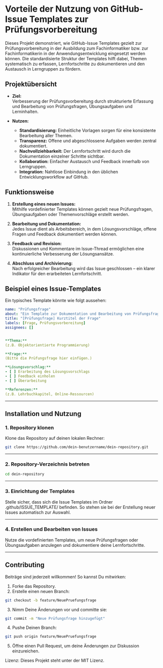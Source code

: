# Vorteile der Nutzung von GitHub-Issue Templates zur Prüfungsvorbereitung

Dieses Projekt demonstriert, wie GitHub-Issue Templates gezielt zur Prüfungsvorbereitung in der Ausbildung zum Fachinformatiker bzw. zur Fachinformatikerin in der Anwendungsentwicklung eingesetzt werden können. Die standardisierte Struktur der Templates hilft dabei, Themen systematisch zu erfassen, Lernfortschritte zu dokumentieren und den Austausch in Lerngruppen zu fördern.

## Projektübersicht

- **Ziel:**  
  Verbesserung der Prüfungsvorbereitung durch strukturierte Erfassung und Bearbeitung von Prüfungsfragen, Übungsaufgaben und Lerninhalten.

- **Nutzen:**  
  - **Standardisierung:** Einheitliche Vorlagen sorgen für eine konsistente Bearbeitung aller Themen.
  - **Transparenz:** Offene und abgeschlossene Aufgaben werden zentral dokumentiert.
  - **Nachvollziehbarkeit:** Der Lernfortschritt wird durch die Dokumentation einzelner Schritte sichtbar.
  - **Kollaboration:** Einfacher Austausch und Feedback innerhalb von Lerngruppen.
  - **Integration:** Nahtlose Einbindung in den üblichen Entwicklungsworkflow auf GitHub.

## Funktionsweise

1. **Erstellung eines neuen Issues:**  
   Mithilfe vordefinierter Templates können gezielt neue Prüfungsfragen, Übungsaufgaben oder Themenvorschläge erstellt werden.

2. **Bearbeitung und Dokumentation:**  
   Jedes Issue dient als Arbeitsbereich, in dem Lösungsvorschläge, offene Fragen und Feedback dokumentiert werden können.

3. **Feedback und Revision:**  
   Diskussionen und Kommentare im Issue-Thread ermöglichen eine kontinuierliche Verbesserung der Lösungsansätze.

4. **Abschluss und Archivierung:**  
   Nach erfolgreicher Bearbeitung wird das Issue geschlossen – ein klarer Indikator für den erarbeiteten Lernfortschritt.

## Beispiel eines Issue-Templates

Ein typisches Template könnte wie folgt aussehen:

```yaml
name: "Prüfungsfrage"
about: "Ein Template zur Dokumentation und Bearbeitung von Prüfungsfragen und Übungsaufgaben"
title: "[Prüfungsfrage] Kurztitel der Frage"
labels: [Frage, Prüfungsvorbereitung]
assignees: []


**Thema:**  
(z.B. Objektorientierte Programmierung)

**Frage:**  
(Bitte die Prüfungsfrage hier einfügen.)

**Lösungsvorschlag:**  
- [ ] Erarbeitung des Lösungsvorschlags  
- [ ] Feedback einholen  
- [ ] Überarbeitung

**Referenzen:**  
(z.B. Lehrbuchkapitel, Online-Ressourcen)
```

---

## Installation und Nutzung

### 1. Repository klonen

Klone das Repository auf deinen lokalen Rechner:

```bash
git clone https://github.com/dein-benutzername/dein-repository.git
```

---

### 2. Repository-Verzeichnis betreten

```bash
cd dein-repository
```

---

### 3. Einrichtung der Templates

Stelle sicher, dass sich die Issue Templates im Ordner .github/ISSUE_TEMPLATE/ befinden. So stehen sie bei der Erstellung neuer Issues automatisch zur Auswahl.

---

### 4. Erstellen und Bearbeiten von Issues

Nutze die vordefinierten Templates, um neue Prüfungsfragen oder Übungsaufgaben anzulegen und dokumentiere deine Lernfortschritte.

---

## Contributing

Beiträge sind jederzeit willkommen! So kannst Du mitwirken:

1. Forke das Repository.
2. Erstelle einen neuen Branch:

```bash
git checkout -b feature/NeuePruefungsfrage
```

3. Nimm Deine Änderungen vor und committe sie:

```bash
git commit -m "Neue Prüfungsfrage hinzugefügt"
```

4.	Pushe Deinen Branch:

```bash
git push origin feature/NeuePruefungsfrage
```

5.	Öffne einen Pull Request, um deine Änderungen zur Diskussion einzureichen.

Lizenz: Dieses Projekt steht unter der MIT Lizenz.

